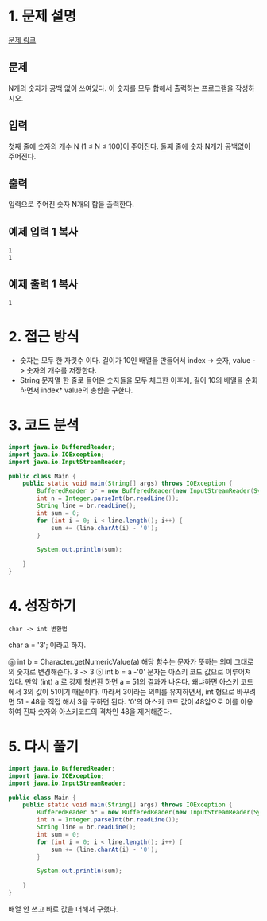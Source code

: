 # 1. 문제 설명

[문제 링크](https://www.acmicpc.net/problem/11720)

## 문제

N개의 숫자가 공백 없이 쓰여있다. 이 숫자를 모두 합해서 출력하는 프로그램을 작성하시오.

## 입력

첫째 줄에 숫자의 개수 N (1 ≤ N ≤ 100)이 주어진다. 둘째 줄에 숫자 N개가 공백없이 주어진다.

## 출력

입력으로 주어진 숫자 N개의 합을 출력한다.

## 예제 입력 1 복사

```
1
1
```

## 예제 출력 1 복사

```
1
```

# 2. 접근 방식

- 숫자는 모두 한 자릿수 이다.  길이가 10인 배열을 만들어서 index -> 숫자, value -> 숫자의 개수를 저장한다.
- String 문자열 한 줄로 들어온 숫자들을 모두 체크한 이후에, 길이 10의 배열을 순회하면서 index* value의 총합을 구한다. 

# 3. 코드 분석

```java
import java.io.BufferedReader;
import java.io.IOException;
import java.io.InputStreamReader;

public class Main {
    public static void main(String[] args) throws IOException {
        BufferedReader br = new BufferedReader(new InputStreamReader(System.in));
        int n = Integer.parseInt(br.readLine());
        String line = br.readLine();
        int sum = 0;
        for (int i = 0; i < line.length(); i++) {
            sum += (line.charAt(i) - '0');
        }

        System.out.println(sum);

    }
}
```



# 4. 성장하기 

`char -> int 변환법`

char a = '3'; 이라고 하자.

ⓐ int b = Character.getNumericValue(a)
해당 함수는 문자가 뜻하는 의미 그대로의 숫자로 변경해준다. 3 -> 3 
ⓑ int b = a -'0' 
문자는 아스키 코드 값으로 이루어져 있다. 만약 (int) a 로 강제 형변환 하면 a = 51의 결과가 나온다. 왜냐하면 아스키 코드에서 3의 값이 51이기 때문이다. 
  따라서 3이라는 의미를 유지하면서, int 형으로 바꾸려면 51 - 48을 직접 해서 3을 구하면 된다. '0'의 아스키 코드 값이 48임으로 이를 이용하여 진짜 숫자와 아스키코드의 격차인 48을 제거해준다.

# 5. 다시 풀기

```java
import java.io.BufferedReader;
import java.io.IOException;
import java.io.InputStreamReader;

public class Main {
    public static void main(String[] args) throws IOException {
        BufferedReader br = new BufferedReader(new InputStreamReader(System.in));
        int n = Integer.parseInt(br.readLine());
        String line = br.readLine();
        int sum = 0;
        for (int i = 0; i < line.length(); i++) {
            sum += (line.charAt(i) - '0');
        }

        System.out.println(sum);

    }
}
```

배열 안 쓰고 바로 값을 더해서 구했다. 
